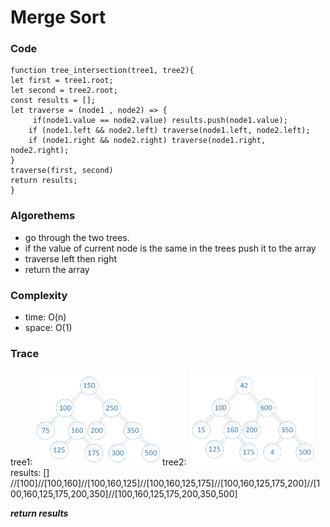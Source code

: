 # Merge Sort
### Code
```
function tree_intersection(tree1, tree2){
let first = tree1.root;
let second = tree2.root;
const results = [];
let traverse = (node1 , node2) => {
     if(node1.value == node2.value) results.push(node1.value);
    if (node1.left && node2.left) traverse(node1.left, node2.left);
    if (node1.right && node2.right) traverse(node1.right, node2.right);
}
traverse(first, second)
return results;
}
```
### Algorethems
- go through the two trees.
- if the value of current node is the same in the trees push it to the array
- traverse left then right
- return the array

### Complexity
* time: O(n)
* space: O(1)

### Trace
tree1: <img src="../../assets/BT1.png" style="width:200px">
tree2: <img src="../../assets/BT2.png" style="width:200px">
results: [] //[100]//[100,160]//[100,160,125]//[100,160,125,175]//[100,160,125,175,200]//[100,160,125,175,200,350]//[100,160,125,175,200,350,500]

***return results***